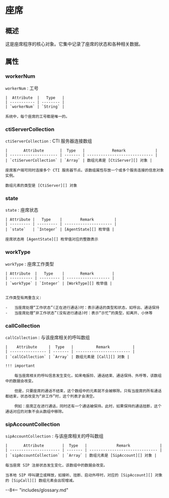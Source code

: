 # 座席

## 概述

这是座席程序的核心对象。它集中记录了座席的状态和各种相关数据。

## 属性

### workerNum

`workerNum`
: 工号

    |  Attribute  |   Type   |
    | ----------- | -------- |
    | `workerNum` | `String` |

    系统中，每个座席的工号都是唯一的。

### ctiServerCollection

`ctiServerCollection`
: CTI 服务器连接数组

    |       Attribute       |  Type   |            Remark             |
    | --------------------- | ------- | ----------------------------- |
    | `ctiServerCollection` | `Array` | 数组元素是 [CtiServer][] 对象 |

    座席客户端可同时连接多个 CTI 服务器节点。该数组属性存放一个或多个服务连接的信息对象实例。

    数组元素的类型是 [CtiServer][] 对象

### state

`state`
: 座席状态

    | Attribute |   Type    |        Remark         |
    | --------- | --------- | --------------------- |
    | `state`   | `Integer` | [AgentState][] 枚举值 |

    座席状态用 [AgentState][] 枚举值对应的整数表示

### workType

`workType`
: 座席工作类型

    | Attribute  |   Type    |       Remark        |
    | ---------- | --------- | ------------------- |
    | `workType` | `Integer` | [WorkType][] 枚举值 |


    工作类型有两重含义:

    -   当座席处理“工作状态”(正在进行通话)时：表示通话的类型和状态，如呼出、通话保持
    -   当座席处理“非工作状态”(没有进行通话)时：表示“示忙”的类型，如离开、小休等

### callCollection

`callCollection`
: 与该座席相关的呼叫数组

    |    Attribute     |  Type   |          Remark          |
    | ---------------- | ------- | ------------------------ |
    | `callCollection` | `Array` | 数组元素是 [Call][] 对象 |

    !!! important

        每当座席相关的呼叫信息发生变化，如来电振铃、通话结束、通话保持、外呼等，该数组中的数据会改变。

        但是，只要座席的通话不结束，这个数组中的元素就不会被移除。只有当座席的所有通话都结束，状态改变为“非工作”时，这个列表才会清空。
        
        例如：座席正在进行通话，同时还有一个通话被保持。此时，如果保持的通话挂断，这个通话对应的对象不会从数组中移除。

### sipAccountCollection

`sipAccountCollection`
: 与该座席相关的呼叫数组

    |       Attribute        |  Type   |             Remark             |
    | ---------------------- | ------- | ------------------------------ |
    | `sipAccountCollection` | `Array` | 数组元素是 [SipAccount][] 对象 |

    每当座席 SIP 注册状态发生变化，该数组中的数据会改变。

    当本地 SIP 呼叫建立或释放，如接听、挂断、启动外呼时，对应的 [SipAccount][] 对象的 [SipCall][] 数组元素会出现增减。

[ctiserver]: cti_server.md
[agentstate]: enums.md#座席状态
[worktype]: enums.md#座席工作类型
[call]: call.md
[sipaccount]: sip_account.md
[sipcall]: sip_call.md

--8<-- "includes/glossary.md"
